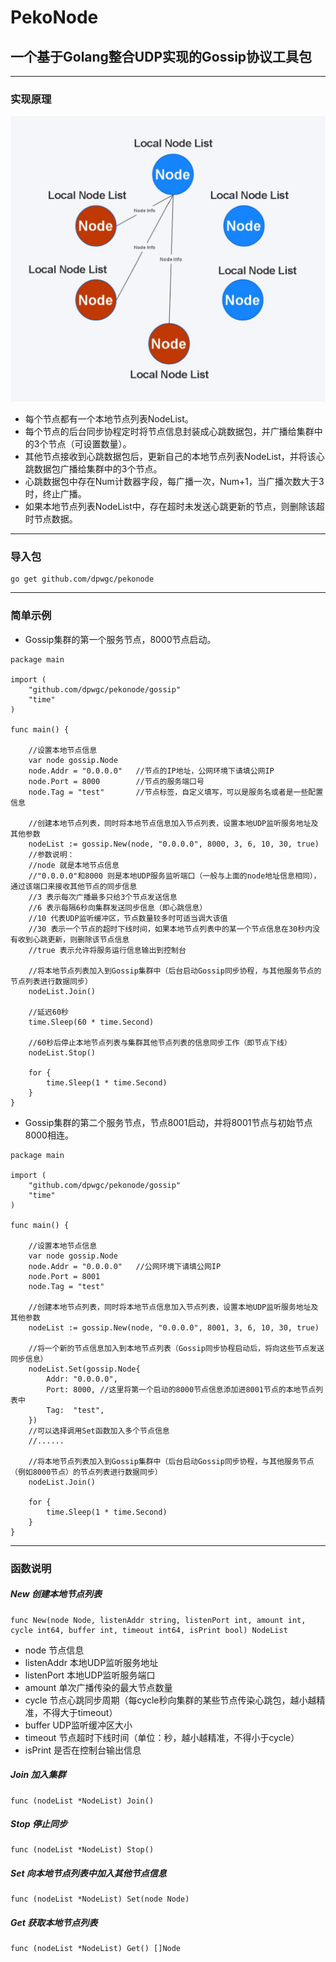# PekoNode

## 一个基于Golang整合UDP实现的Gossip协议工具包

***

### 实现原理
![avatar](./img/gossip.jpg)
* 每个节点都有一个本地节点列表NodeList。
* 每个节点的后台同步协程定时将节点信息封装成心跳数据包，并广播给集群中的3个节点（可设置数量）。
* 其他节点接收到心跳数据包后，更新自己的本地节点列表NodeList，并将该心跳数据包广播给集群中的3个节点。
* 心跳数据包中存在Num计数器字段，每广播一次，Num+1，当广播次数大于3时，终止广播。
* 如果本地节点列表NodeList中，存在超时未发送心跳更新的节点，则删除该超时节点数据。

***

### 导入包
```
go get github.com/dpwgc/pekonode
```

***

### 简单示例
* Gossip集群的第一个服务节点，8000节点启动。
```
package main

import (
	"github.com/dpwgc/pekonode/gossip"
	"time"
)

func main() {

	//设置本地节点信息
	var node gossip.Node
	node.Addr = "0.0.0.0"   //节点的IP地址，公网环境下请填公网IP
	node.Port = 8000        //节点的服务端口号
	node.Tag = "test"       //节点标签，自定义填写，可以是服务名或者是一些配置信息

	//创建本地节点列表，同时将本地节点信息加入节点列表，设置本地UDP监听服务地址及其他参数
	nodeList := gossip.New(node, "0.0.0.0", 8000, 3, 6, 10, 30, true)
	//参数说明：
	//node 就是本地节点信息
	//"0.0.0.0"和8000 则是本地UDP服务监听端口（一般与上面的node地址信息相同），通过该端口来接收其他节点的同步信息
	//3 表示每次广播最多只给3个节点发送信息
	//6 表示每隔6秒向集群发送同步信息（即心跳信息）
	//10 代表UDP监听缓冲区，节点数量较多时可适当调大该值
	//30 表示一个节点的超时下线时间，如果本地节点列表中的某一个节点信息在30秒内没有收到心跳更新，则删除该节点信息
	//true 表示允许将服务运行信息输出到控制台

	//将本地节点列表加入到Gossip集群中（后台启动Gossip同步协程，与其他服务节点的节点列表进行数据同步）
	nodeList.Join()
	
	//延迟60秒
	time.Sleep(60 * time.Second)

	//60秒后停止本地节点列表与集群其他节点列表的信息同步工作（即节点下线）
	nodeList.Stop()
	
	for {
		time.Sleep(1 * time.Second)
	}
}
```
* Gossip集群的第二个服务节点，节点8001启动，并将8001节点与初始节点8000相连。
```
package main

import (
	"github.com/dpwgc/pekonode/gossip"
	"time"
)

func main() {

	//设置本地节点信息
	var node gossip.Node
	node.Addr = "0.0.0.0"   //公网环境下请填公网IP
	node.Port = 8001
	node.Tag = "test"

	//创建本地节点列表，同时将本地节点信息加入节点列表，设置本地UDP监听服务地址及其他参数
	nodeList := gossip.New(node, "0.0.0.0", 8001, 3, 6, 10, 30, true)

	//将一个新的节点信息加入到本地节点列表（Gossip同步协程启动后，将向这些节点发送同步信息）
	nodeList.Set(gossip.Node{
		Addr: "0.0.0.0",
		Port: 8000, //这里将第一个启动的8000节点信息添加进8001节点的本地节点列表中
		Tag:  "test",
	})
	//可以选择调用Set函数加入多个节点信息
	//......

	//将本地节点列表加入到Gossip集群中（后台启动Gossip同步协程，与其他服务节点（例如8000节点）的节点列表进行数据同步）
	nodeList.Join()
	
	for {
		time.Sleep(1 * time.Second)
	}
}
```

***

### 函数说明
##### New 创建本地节点列表
```
func New(node Node, listenAddr string, listenPort int, amount int, cycle int64, buffer int, timeout int64, isPrint bool) NodeList 
```
* node 节点信息
* listenAddr 本地UDP监听服务地址
* listenPort 本地UDP监听服务端口
* amount 单次广播传染的最大节点数量
* cycle 节点心跳同步周期（每cycle秒向集群的某些节点传染心跳包，越小越精准，不得大于timeout）
* buffer UDP监听缓冲区大小
* timeout 节点超时下线时间（单位：秒，越小越精准，不得小于cycle）
* isPrint 是否在控制台输出信息

##### Join 加入集群
```
func (nodeList *NodeList) Join() 
```

##### Stop 停止同步
```
func (nodeList *NodeList) Stop() 
```

##### Set 向本地节点列表中加入其他节点信息
```
func (nodeList *NodeList) Set(node Node) 
```

##### Get 获取本地节点列表
```
func (nodeList *NodeList) Get() []Node 
```